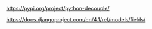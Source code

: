 https://pypi.org/project/python-decouple/

https://docs.djangoproject.com/en/4.1/ref/models/fields/
